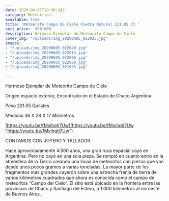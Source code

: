 ```yaml
---
date: 2020-06-07T18:30:24Z
category: Meteoritos
available: true
title: 'Meteorito Campo De Cielo Piedra Natural 221.05 Ct '
unit_price: '350.000'
description: Hermoso Ejemplar de Meteorito Campo de Cielo
cover_img: "/uploads/img_20200605_022025.jpg"
images:
- "/uploads/img_20200605_022040.jpg"
- "/uploads/img_20200605_022013.jpg"
- "/uploads/img_20200605_022006.jpg"
- "/uploads/img_20200605_022000.jpg"
- "/uploads/img_20200605_021955.jpg"

---
```

Hermoso Ejemplar de Meteorito Campo de Cielo

Origen espacio exterior, Encontrado en el Estado de Chaco Argentina 

Peso 221.05 Quilates 

Medidas 36 X 28 X 17 Milímetros

[https://youtu.be/fMxihqtj7Uw](https://youtu.be/fMxihqtj7Uw "https://youtu.be/fMxihqtj7Uw")

CONTAMOS CON JOYERO Y TALLADOR 

 Hace aproximadamente 4.500 años, una gran roca espacial cayó en Argentina. Pero no cayó en una sola pieza. Se rompió en cuanto entró en la atmósfera de la Tierra creando una lluvia de meteoritos con piezas que van desde unos pocos gramos a varias toneladas. La mayor parte de los fragmentos más grandes cayeron sobre una estrecha franja de tierra de varios kilómetros cuadrados que ahora es conocida como el campo de meteoritos “Campo del Cielo”. El sitio está ubicado en la frontera entre las provincias de Chaco y Santiago del Estero, a 1.000 kilómetros al noroeste de Buenos Aires.